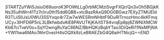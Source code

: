 $START$ZuYWi5JsiuO69uoroK3POWtLLg0rbMCMziSvgrFXQr/Qn3vOh5BGjkKNs35ulhWrr41Tz7r/iru0th15dd6QB8+xtcBazRAxQ9DG0BGwz7EXyZTMUEldR3TLiiSIIJsU0WU3SSYxqo4r7Zw7wWESRmNHbtF9DuRlTrnozHmc4kKFmqUCy+3lHFD6P5nL3LBkfwbdvAlE8PAVUTKjKA/IST94vrqEp8pj8ZWNiXMCWKb67ciTveV0o+SqYOwngRuYaC66NZ/BbHQKzBqbYTao3DiQeRi11NxMPjNA+YWI1iwa6MAo7AhrGvezH4sOQXk9zLeBRAEZbG4Q6aiHTNicjQ==$END$